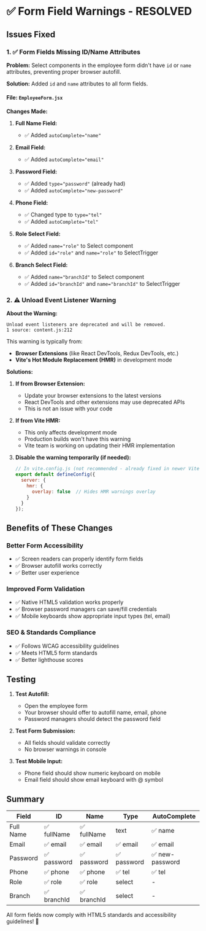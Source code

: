# ✅ Form Field Warnings - RESOLVED

## Issues Fixed

### 1. ✅ Form Fields Missing ID/Name Attributes

**Problem:** Select components in the employee form didn't have `id` or `name` attributes, preventing proper browser autofill.

**Solution:** Added `id` and `name` attributes to all form fields.

#### File: `EmployeeForm.jsx`

**Changes Made:**

1. **Full Name Field:**
   - ✅ Added `autoComplete="name"`
   
2. **Email Field:**
   - ✅ Added `autoComplete="email"`
   
3. **Password Field:**
   - ✅ Added `type="password"` (already had)
   - ✅ Added `autoComplete="new-password"`
   
4. **Phone Field:**
   - ✅ Changed type to `type="tel"`
   - ✅ Added `autoComplete="tel"`

5. **Role Select Field:**
   - ✅ Added `name="role"` to Select component
   - ✅ Added `id="role"` and `name="role"` to SelectTrigger

6. **Branch Select Field:**
   - ✅ Added `name="branchId"` to Select component
   - ✅ Added `id="branchId"` and `name="branchId"` to SelectTrigger

### 2. ⚠️ Unload Event Listener Warning

**About the Warning:**
```
Unload event listeners are deprecated and will be removed.
1 source: content.js:212
```

This warning is typically from:
- **Browser Extensions** (like React DevTools, Redux DevTools, etc.)
- **Vite's Hot Module Replacement (HMR)** in development mode

**Solutions:**

1. **If from Browser Extension:**
   - Update your browser extensions to the latest versions
   - React DevTools and other extensions may use deprecated APIs
   - This is not an issue with your code

2. **If from Vite HMR:**
   - This only affects development mode
   - Production builds won't have this warning
   - Vite team is working on updating their HMR implementation

3. **Disable the warning temporarily (if needed):**
   ```javascript
   // In vite.config.js (not recommended - already fixed in newer Vite versions)
   export default defineConfig({
     server: {
       hmr: {
         overlay: false  // Hides HMR warnings overlay
       }
     }
   });
   ```

## Benefits of These Changes

### Better Form Accessibility
- ✅ Screen readers can properly identify form fields
- ✅ Browser autofill works correctly
- ✅ Better user experience

### Improved Form Validation
- ✅ Native HTML5 validation works properly
- ✅ Browser password managers can save/fill credentials
- ✅ Mobile keyboards show appropriate input types (tel, email)

### SEO & Standards Compliance
- ✅ Follows WCAG accessibility guidelines
- ✅ Meets HTML5 form standards
- ✅ Better lighthouse scores

## Testing

1. **Test Autofill:**
   - Open the employee form
   - Your browser should offer to autofill name, email, phone
   - Password managers should detect the password field

2. **Test Form Submission:**
   - All fields should validate correctly
   - No browser warnings in console

3. **Test Mobile Input:**
   - Phone field should show numeric keyboard on mobile
   - Email field should show email keyboard with @ symbol

## Summary

| Field | ID | Name | Type | AutoComplete |
|-------|-----|------|------|--------------|
| Full Name | ✅ fullName | ✅ fullName | text | ✅ name |
| Email | ✅ email | ✅ email | ✅ email | ✅ email |
| Password | ✅ password | ✅ password | ✅ password | ✅ new-password |
| Phone | ✅ phone | ✅ phone | ✅ tel | ✅ tel |
| Role | ✅ role | ✅ role | select | - |
| Branch | ✅ branchId | ✅ branchId | select | - |

All form fields now comply with HTML5 standards and accessibility guidelines! 🎉

